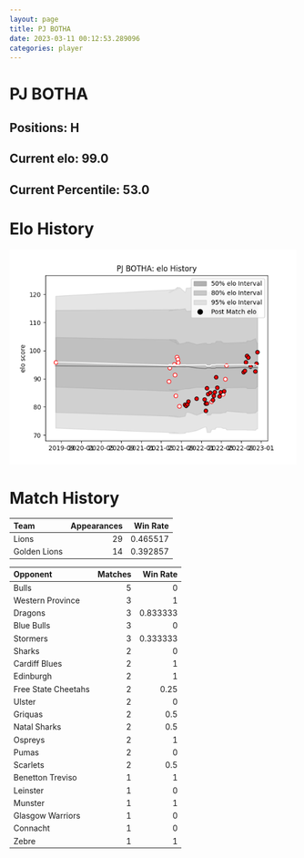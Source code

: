 ```yaml
---  
layout: page  
title: PJ BOTHA  
date: 2023-03-11 00:12:53.289096  
categories: player  
---
```

# PJ BOTHA

## Positions: H

## Current elo: 99.0

## Current Percentile: 53.0

# Elo History


![elo history](history_PJBOTHA.png)
# Match History


| Team         |   Appearances |   Win Rate |
|:-------------|--------------:|-----------:|
| Lions        |            29 |   0.465517 |
| Golden Lions |            14 |   0.392857 |

| Opponent            |   Matches |   Win Rate |
|:--------------------|----------:|-----------:|
| Bulls               |         5 |   0        |
| Western Province    |         3 |   1        |
| Dragons             |         3 |   0.833333 |
| Blue Bulls          |         3 |   0        |
| Stormers            |         3 |   0.333333 |
| Sharks              |         2 |   0        |
| Cardiff Blues       |         2 |   1        |
| Edinburgh           |         2 |   1        |
| Free State Cheetahs |         2 |   0.25     |
| Ulster              |         2 |   0        |
| Griquas             |         2 |   0.5      |
| Natal Sharks        |         2 |   0.5      |
| Ospreys             |         2 |   1        |
| Pumas               |         2 |   0        |
| Scarlets            |         2 |   0.5      |
| Benetton Treviso    |         1 |   1        |
| Leinster            |         1 |   0        |
| Munster             |         1 |   1        |
| Glasgow Warriors    |         1 |   0        |
| Connacht            |         1 |   0        |
| Zebre               |         1 |   1        |